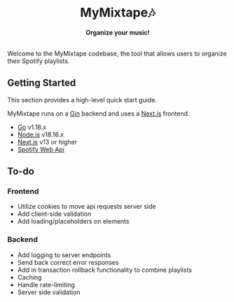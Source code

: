<div align="center">
    <br>
    <h1>MyMixtape🎶</h1>
    <strong>Organize your music!</strong>
</div>
<br>

Welcome to the MyMixtape codebase, the tool that allows users to organize their Spotify playlists.

## Getting Started

This section provides a high-level quick start guide.

MyMixtape runs on a [Gin](https://gin-gonic.com/) backend and uses a [Next.js](https://nextjs.org/) frontend.

- [Go](https://go.dev/) v1.18.x
- [Node.js](https://nodejs.org/en) v18.16.x
- [Next.js](https://nextjs.org/) v13 or higher
- [Spotify Web Api](https://developer.spotify.com/documentation/web-api)

## To-do

### Frontend

- Utilize cookies to move api requests server side
- Add client-side validation
- Add loading/placeholders on elements

### Backend

- Add logging to server endpoints
- Send back correct error responses
- Add in transaction rollback functionality to combine playlists
- Caching
- Handle rate-limiting
- Server side validation
